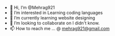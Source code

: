 - 👋 Hi, I’m @Mehrag921
- 👀 I’m interested in Learning coding languages
- 🌱 I’m currently learning website designing
- 💞️ I’m looking to collaborate on I didn't know.
- 📫 How to reach me ... @ mehrag921@gmail.com

<!---
Mehrag921/Mehrag921 is a ✨ special ✨ repository because its `README.md` (this file) appears on your GitHub profile.
You can click the Preview link to take a look at your changes.
--->
